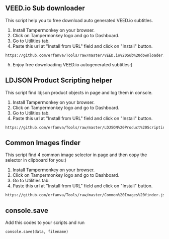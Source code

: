 ## VEED.io Sub downloader
This script help you to free download auto generated VEED.io subtitles.
1) Install Tampermonkey on your browser.
2) Click on Tampermonkey logo and go to Dashboard.
3) Go to Utilities tab.
4) Paste this url at "Install from URL" field and click on "Install" button.
```
https://github.com/erfanva/Tools/raw/master/VEED.io%20Sub%20downloader.js
```
5) Enjoy free downloading VEED.io autogenerated subtitles:)
## LDJSON Product Scripting helper
This script find ldjson product objects in page and log them in console.
1) Install Tampermonkey on your browser.
2) Click on Tampermonkey logo and go to Dashboard.
3) Go to Utilities tab.
4) Paste this url at "Install from URL" field and click on "Install" button.
```
https://github.com/erfanva/Tools/raw/master/LDJSON%20Product%20Scripting%20helper.js
```
## Common Images finder
This script find 4 common image selector in page and then copy the selector in clipboard for you:)
1) Install Tampermonkey on your browser.
2) Click on Tampermonkey logo and go to Dashboard.
3) Go to Utilities tab.
4) Paste this url at "Install from URL" field and click on "Install" button.
```
https://github.com/erfanva/Tools/raw/master/Common%20Images%20finder.js
```
## console.save
Add this codes to your scripts and run
```
console.save(data, filename)
```
